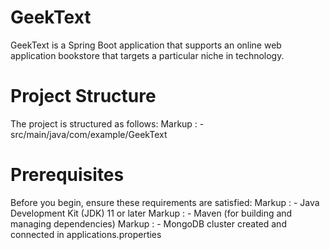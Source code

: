 # GeekText
GeekText is a Spring Boot application that supports an online web application bookstore that targets a particular niche in technology.

# Project Structure
The project is structured as follows: 
Markup : - src/main/java/com/example/GeekText

# Prerequisites
Before you begin, ensure these requirements are satisfied: 
Markup : - Java Development Kit (JDK) 11 or later
Markup : - Maven (for building and managing dependencies)
Markup : - MongoDB cluster created and connected in applications.properties

